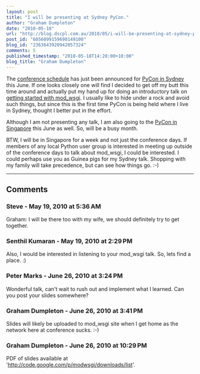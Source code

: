 ```yaml
---
layout: post
title: "I will be presenting at Sydney PyCon."
author: "Graham Dumpleton"
date: "2010-05-18"
url: "http://blog.dscpl.com.au/2010/05/i-will-be-presenting-at-sydney-pycon.html"
post_id: "6056099159690149100"
blog_id: "2363643920942057324"
comments: 5
published_timestamp: "2010-05-18T14:20:00+10:00"
blog_title: "Graham Dumpleton"
---
```


The [conference schedule](http://pycon-au.org/2010/conference/schedule/) has just been announced for [PyCon in Sydney](http://pycon-au.org/2010/about/) this June. If one looks closely one will find I decided to get off my butt this time around and actually put my hand up for doing an introductory talk on [getting started with mod\_wsgi](http://pycon-au.org/2010/conference/schedule/event/55/). I usually like to hide under a rock and avoid such things, but since this is the first time PyCon is being held where I live in Sydney, thought I better put in the effort.

  


Although I am not presenting any talk, I am also going to the [PyCon in Singapore](http://apac.pycon.org/) this June as well. So, will be a busy month.

  


BTW, I will be in Singapore for a week and not just the conference days. If members of any local Python user group is interested in meeting up outside of the conference days to talk about mod\_wsgi, I could be interested. I could perhaps use you as Guinea pigs for my Sydney talk. Shopping with my family will take precedence, but can see how things go. :-\)

---

## Comments

### Steve - May 19, 2010 at 5:36 AM

Graham: I will be there too with my wife, we should definitely try to get together.

### Senthil Kumaran - May 19, 2010 at 2:29 PM

Also, I would be interested in listening to your mod\_wsgi talk. So, lets find a place. :\)

### Peter Marks - June 26, 2010 at 3:24 PM

Wonderful talk, can't wait to rush out and implement what I learned. Can you post your slides somewhere?

### Graham Dumpleton - June 26, 2010 at 3:41 PM

Slides will likely be uploaded to mod\_wsgi site when I get home as the network here at conference sucks. :-\)

### Graham Dumpleton - June 26, 2010 at 10:29 PM

PDF of slides available at 'http://code.google.com/p/modwsgi/downloads/list'.

